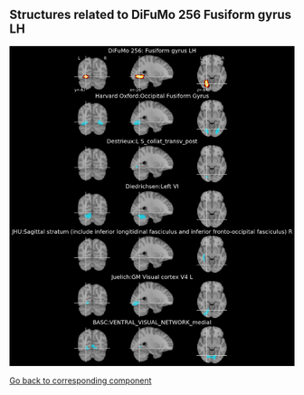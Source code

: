 


## Structures related to DiFuMo 256 Fusiform gyrus LH

![155](155.jpg "Structures related to DiFuMo 256 Fusiform gyrus LH")

[Go back to corresponding component](https://parietal-inria.github.io/DiFuMo/256/html/155.html)